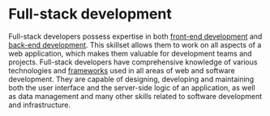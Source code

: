 # Full-stack development

Full-stack developers possess expertise in both [front-end development](front_end_development.md) and [back-end development](back_end_development.md). This skillset allows them to work on all aspects of a web application, which makes them valuable for development teams and projects. Full-stack developers have comprehensive knowledge of various technologies and [frameworks](../../basics/frameworks.md) used in all areas of web and software development. They are capable of designing, developing and maintaining both the user interface and the server-side logic of an application, as well as data management and many other skills related to software development and infrastructure.